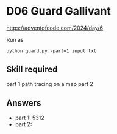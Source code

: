 D06 Guard Gallivant
======================

https://adventofcode.com/2024/day/6

Run as

    python guard.py -part=1 input.txt

## Skill required

part 1 path tracing on a map
part 2 


## Answers

- part 1: 5312
- part 2: 
